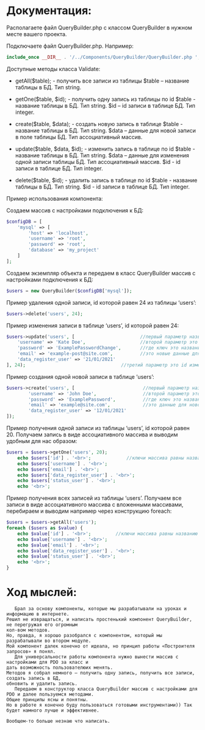 # Документация:
Располагаете файл QueryBuilder.php с классом QueryBuilder в нужном месте вашего проекта.

Подключаете файл QueryBuilder.php. Например:
```php
include_once __DIR__ . '/../Components/QueryBuilder/QueryBuilder.php ';
```

Доступные методы класса Validate:
  + getAll($table); - получить все записи из таблицы
$table – название таблицы в БД. Тип string.

  + getOne($table, $id); - получить одну запись из таблицы по id
$table - название таблицы в БД. Тип string.
$id – id записи в таблице БД. Тип integer.

  + create($table, $data); - создать новую запись в таблице
$table - название таблицы в БД. Тип string.
$data – данные для новой записи в поле таблицы БД. Тип ассоциативный массив.

  + update($table, $data, $id); - изменить запись в таблице по id
$table - название таблицы в БД. Тип string.
$data – данные для изменения одной записи таблицы БД.  Тип ассоциативный массив.
$id - id записи в таблице БД. Тип integer.

  + delete($table, $id); - удалить запись в таблице по id
$table - название таблицы в БД. Тип string.
$id - id записи в таблице БД. Тип integer.


Пример использования компонента:

Создаем массив с настройками подключения к БД:
```php
$configDB = [
    'mysql' => [
        'host' => 'localhost',
        'username' => 'root',
        'password' => 'root',
        'database' => 'my_project'
    ]
];
```

Создаем экземпляр объекта и передаем в класс QueryBuilder массив с настройками подключения к БД:
```php
$users = new QueryBuilder($configDB['mysql']);
```

Пример удаления одной записи, id которой равен 24 из таблицы ‘users’:
```php
$users->delete('users', 24);
```

Пример изменения записи в таблице ‘users’, id которой равен 24:
```php
$users->update('users', [                        //первый параметр название таблицы
    'username' => 'Kate Doe',                    //второй параметр это ассоциативный массив формата ключ => значение
    'password' => 'ExamplePasswordChange',       //где ключ это название поля в таблице, а значение
    'email' => 'example-post@site.com',          //это новые данные для поля
    'data_register_user' => '21/01/2021'
], 24);        			                  //третий параметр это id изменяемой записи
```


Пример создания одной новой записи в таблице ‘users’:
```php
$users->create('users', [                         //первый параметр название таблицы
        'username' => 'John Doe',                 //второй параметр это ассоциативный массив формата ключ => значение
        'password' => 'ExamplePassword',          //где ключ это название поля в таблице, а значение
        'email' => 'example@site.com',            //это данные для новой записи
        'data_register_user' => '12/01/2021'
]);
```

Пример получения одной записи из таблицы ‘users’, id которой равен 20. Получаем запись в виде ассоциативного массива и выводим удобным для нас образом:
```php
$users = $users->getOne('users', 20);      
    echo $users['id'] . '<br>';       		//ключи массива равны названию полей в таблице БД
    echo $users['username'] . '<br>';
    echo $users['email'] . '<br>';
    echo $users['data_register_user'] . '<br>';
    echo $users['status_user'] . '<br>';
    echo '<br>';
```

Пример получения всех записей из таблицы ‘users’. Получаем все записи в виде ассоциативного массива с вложенными массивами, перебираем и выводим например через конструкцию foreach:
```php
$users = $users->getAll('users');
foreach ($users as $value) {
    echo $value['id'] . '<br>'; 		//ключи массива равны названию полей в таблице БД
    echo $value['username'] . '<br>';
    echo $value['email'] . '<br>';
    echo $value['data_register_user'] . '<br>';
    echo $value['status_user'] . '<br>';
    echo '<br>';
}
```


# Ход мыслей:
```
   Брал за основу компоненты, которые мы разрабатывали на уроках и информацию в интернете.
Решил не извращаться, и написать простенький компонент QueryBuilder, не перегружая его огромным
кол-вом методов.
Но, правда, я хорошо разобрался с компонентом, который мы разрабатывали во втором модуле.
Мой компонент далек конечно от идеала, но принцип работы «Построителя запросов» я понял.
   Для универсальности работы компонента нужно вынести массив с настройками для PDO за класс и
дать возможность пользователюих менять.
Методов я собрал немного – получить одну запись, получить все записи, создать запись в БД,
обновить и удалить запись.
   Передаем в конструктор класса QueryBuilder массив с настройками для PDO и далее пользуемся методами.
Общие принципы ясны и понятны.
Но в работе я конечно буду пользоваться готовыми инструментами)) Так будет намного лучше и эффективнее.

Вообщем-то больше незнаю что написать.
```

